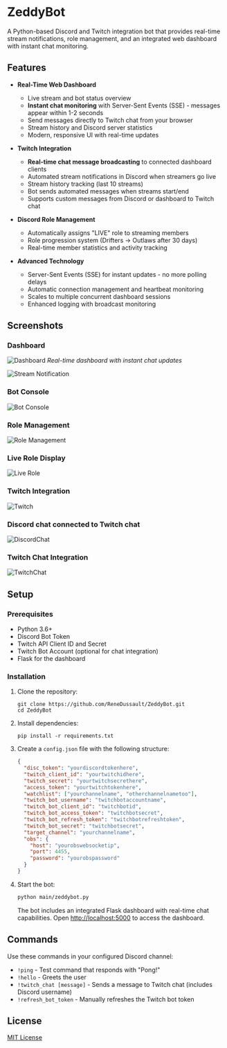 # ZeddyBot

A Python-based Discord and Twitch integration bot that provides real-time stream notifications, role management, and an integrated web dashboard with instant chat monitoring.

## Features

- **Real-Time Web Dashboard**

  - Live stream and bot status overview
  - **Instant chat monitoring** with Server-Sent Events (SSE) - messages appear within 1-2 seconds
  - Send messages directly to Twitch chat from your browser
  - Stream history and Discord server statistics
  - Modern, responsive UI with real-time updates

- **Twitch Integration**

  - **Real-time chat message broadcasting** to connected dashboard clients
  - Automated stream notifications in Discord when streamers go live
  - Stream history tracking (last 10 streams)
  - Bot sends automated messages when streams start/end
  - Supports custom messages from Discord or dashboard to Twitch chat

- **Discord Role Management**

  - Automatically assigns "LIVE" role to streaming members
  - Role progression system (Drifters → Outlaws after 30 days)
  - Real-time member statistics and activity tracking

- **Advanced Technology**
  - Server-Sent Events (SSE) for instant updates - no more polling delays
  - Automatic connection management and heartbeat monitoring
  - Scales to multiple concurrent dashboard sessions
  - Enhanced logging with broadcast monitoring

## Screenshots

### Dashboard

![Dashboard](https://github.com/ReneDussault/ZeddyBot/blob/main/screenshots/dashboard.png)
_Real-time dashboard with instant chat updates_

![Stream Notification](https://github.com/ReneDussault/ZeddyBot/blob/main/screenshots/notif.png)

### Bot Console

![Bot Console](https://github.com/ReneDussault/ZeddyBot/blob/main/screenshots/terminal.png)

### Role Management

![Role Management](https://github.com/ReneDussault/ZeddyBot/blob/main/screenshots/live_role.png)

### Live Role Display

![Live Role](https://github.com/ReneDussault/ZeddyBot/blob/main/screenshots/live.bmp)

### Twitch Integration

![Twitch](https://github.com/ReneDussault/ZeddyBot/blob/main/screenshots/twitch.png)

### Discord chat connected to Twitch chat

![DiscordChat](https://github.com/ReneDussault/ZeddyBot/blob/main/screenshots/discord.png)

### Twitch Chat Integration

![TwitchChat](https://github.com/ReneDussault/ZeddyBot/blob/main/screenshots/twitchchat.png)

## Setup

### Prerequisites

- Python 3.6+
- Discord Bot Token
- Twitch API Client ID and Secret
- Twitch Bot Account (optional for chat integration)
- Flask for the dashboard

### Installation

1. Clone the repository:

   ```
   git clone https://github.com/ReneDussault/ZeddyBot.git
   cd ZeddyBot
   ```

2. Install dependencies:

   ```
   pip install -r requirements.txt
   ```

3. Create a `config.json` file with the following structure:

   ```json
   {
     "disc_token": "yourdiscordtokenhere",
     "twitch_client_id": "yourtwitchidhere",
     "twitch_secret": "yourtwitchsecrethere",
     "access_token": "yourtwitchtokenhere",
     "watchlist": ["yourchannelname", "otherchannelnametoo"],
     "twitch_bot_username": "twitchbotaccountname",
     "twitch_bot_client_id": "twitchbotid",
     "twitch_bot_access_token": "twitchbotsecret",
     "twitch_bot_refresh_token": "twitchbotrefreshtoken",
     "twitch_bot_secret": "twitchbotsecret",
     "target_channel": "yourchannelname",
     "obs": {
       "host": "yourobswebsocketip",
       "port": 4455,
       "password": "yourobspassword"
     }
   }
   ```

4. Start the bot:

   ```bash
   python main/zeddybot.py
   ```

   The bot includes an integrated Flask dashboard with real-time chat capabilities.
   Open [http://localhost:5000](http://localhost:5000) to access the dashboard.

## Commands

Use these commands in your configured Discord channel:

- `!ping` - Test command that responds with "Pong!"
- `!hello` - Greets the user
- `!twitch_chat [message]` - Sends a message to Twitch chat (includes Discord username)
- `!refresh_bot_token` - Manually refreshes the Twitch bot token

## License

[MIT License](https://github.com/ReneDussault/ZeddyBot/blob/main/LICENSE.txt)
